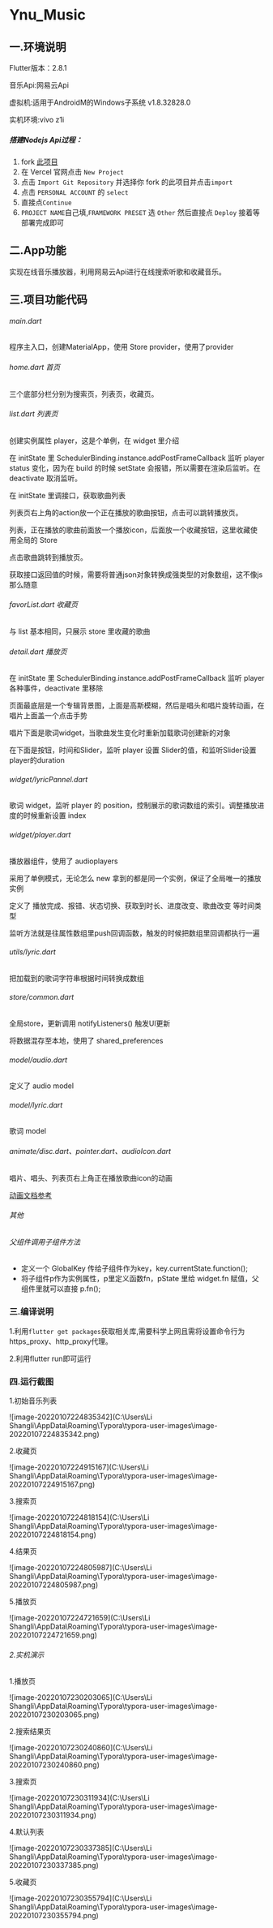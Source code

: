 # Ynu_Music

## 一.环境说明

Flutter版本：2.8.1

音乐Api:网易云Api

虚拟机:适用于AndroidM的Windows子系统 v1.8.32828.0

实机环境:vivo z1i

##### 	搭建Nodejs Api过程：

1. fork [此项目](https://github.com/Binaryify/NeteaseCloudMusicApi)
2. 在 Vercel 官网点击 `New Project`
3. 点击 `Import Git Repository` 并选择你 fork 的此项目并点击`import`
4. 点击 `PERSONAL ACCOUNT` 的 `select`
5. 直接点`Continue`
6. `PROJECT NAME`自己填,`FRAMEWORK PRESET` 选 `Other` 然后直接点 `Deploy` 接着等部署完成即可

## 二.App功能

实现在线音乐播放器，利用网易云Api进行在线搜索听歌和收藏音乐。

## 三.项目功能代码

###### main.dart

程序主入口，创建MaterialApp，使用 Store provider，使用了provider

###### home.dart  首页

三个底部分栏分别为搜索页，列表页，收藏页。

###### list.dart 列表页

创建实例属性 player，这是个单例，在 widget 里介绍

在 initState 里 SchedulerBinding.instance.addPostFrameCallback 监听 player status 变化，因为在 build 的时候 setState 会报错，所以需要在渲染后监听。在 deactivate 取消监听。

在 initState 里调接口，获取歌曲列表

列表页右上角的action放一个正在播放的歌曲按钮，点击可以跳转播放页。

列表，正在播放的歌曲前面放一个播放icon，后面放一个收藏按钮，这里收藏使用全局的 Store

点击歌曲跳转到播放页。

获取接口返回值的时候，需要将普通json对象转换成强类型的对象数组，这不像js那么随意

###### favorList.dart  收藏页

与 list 基本相同，只展示 store 里收藏的歌曲

###### detail.dart 播放页

在 initState 里 SchedulerBinding.instance.addPostFrameCallback 监听 player 各种事件，deactivate 里移除

页面最底层是一个专辑背景图，上面是高斯模糊，然后是唱头和唱片旋转动画，在唱片上面盖一个点击手势

唱片下面是歌词widget，当歌曲发生变化时重新加载歌词创建新的对象

在下面是按钮，时间和Slider，监听 player 设置 Slider的值，和监听Slider设置player的duration

###### widget/lyricPannel.dart

 歌词 widget，监听 player 的 position，控制展示的歌词数组的索引。调整播放进度的时候重新设置 index

###### widget/player.dart

播放器组件，使用了 audioplayers

采用了单例模式，无论怎么 new 拿到的都是同一个实例，保证了全局唯一的播放实例

定义了 播放完成、报错、状态切换、获取到时长、进度改变、歌曲改变 等时间类型

监听方法就是往属性数组里push回调函数，触发的时候把数组里回调都执行一遍

###### utils/lyric.dart

把加载到的歌词字符串根据时间转换成数组

###### store/common.dart

全局store，更新调用 notifyListeners() 触发UI更新

将数据混存至本地，使用了 shared_preferences

###### model/audio.dart

定义了 audio model

###### model/lyric.dart

歌词 model

###### animate/disc.dart、pointer.dart、audioIcon.dart

唱片、唱头、列表页右上角正在播放歌曲icon的动画

[动画文档参考](https://book.flutterchina.club/chapter9/)

###### 其他

###### 父组件调用子组件方法
- 定义一个 GlobalKey 传给子组件作为key，key.currentState.function();
- 将子组件p作为实例属性，p里定义函数fn，pState 里给 widget.fn 赋值，父组件里就可以直接 p.fn();

### 三.编译说明

1.利用`flutter get packages`获取相关库,需要科学上网且需将设置命令行为https_proxy、http_proxy代理。

2.利用flutter run即可运行

### 四.运行截图

1.初始音乐列表

![image-20220107224835342](C:\Users\Li Shangli\AppData\Roaming\Typora\typora-user-images\image-20220107224835342.png)

2.收藏页

![image-20220107224915167](C:\Users\Li Shangli\AppData\Roaming\Typora\typora-user-images\image-20220107224915167.png)

3.搜索页

![image-20220107224818154](C:\Users\Li Shangli\AppData\Roaming\Typora\typora-user-images\image-20220107224818154.png)

4.结果页

![image-20220107224805987](C:\Users\Li Shangli\AppData\Roaming\Typora\typora-user-images\image-20220107224805987.png)

5.播放页

![image-20220107224721659](C:\Users\Li Shangli\AppData\Roaming\Typora\typora-user-images\image-20220107224721659.png)

###### 2.实机演示

1.播放页

![image-20220107230203065](C:\Users\Li Shangli\AppData\Roaming\Typora\typora-user-images\image-20220107230203065.png)

2.搜索结果页

![image-20220107230240860](C:\Users\Li Shangli\AppData\Roaming\Typora\typora-user-images\image-20220107230240860.png)

3.搜索页

![image-20220107230311934](C:\Users\Li Shangli\AppData\Roaming\Typora\typora-user-images\image-20220107230311934.png)

4.默认列表

![image-20220107230337385](C:\Users\Li Shangli\AppData\Roaming\Typora\typora-user-images\image-20220107230337385.png)

5.收藏页

![image-20220107230355794](C:\Users\Li Shangli\AppData\Roaming\Typora\typora-user-images\image-20220107230355794.png)
